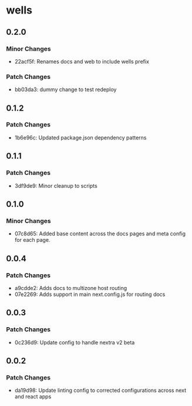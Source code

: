 # wells

## 0.2.0

### Minor Changes

- 22acf5f: Renames docs and web to include wells prefix

### Patch Changes

- bb03da3: dummy change to test redeploy

## 0.1.2

### Patch Changes

- 1b6e96c: Updated package.json dependency patterns

## 0.1.1

### Patch Changes

- 3df9de9: Minor cleanup to scripts

## 0.1.0

### Minor Changes

- 07c8d65: Added base content across the docs pages and meta config for each page.

## 0.0.4

### Patch Changes

- a9cdde2: Adds docs to multizone host routing
- 07e2269: Adds support in main next.config.js for routing docs

## 0.0.3

### Patch Changes

- 0c236d9: Update config to handle nextra v2 beta

## 0.0.2

### Patch Changes

- da19d98: Update linting config to corrected configurations across next and react apps

